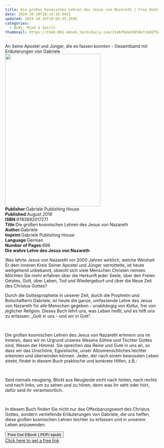 ```yaml
---
title: Die großen kosmischen Lehren des Jesus von Nazareth | Free Book
date: 2024-10-20T18:14:16.942Z
updated: 2024-10-26T19:03:35.559Z
categories:
  - Body, Mind & Spirit
thumbnail: https://thmb-001-ebook.techidaily.com/21a6f6da3d658efcb82f5a3236dc84532c3dfcf5c53f3bdb5bce042a05398623.jpg
---
```

<main id="book-container">
  <div class="flex flex-col">
    <div class="book-brief flex-1 py-6 px-4 sm:p-6 md:py-10 md:px-8">
      <!-- brief-->
      <div class="book-brief-main">
        An Seine Apostel und Jünger, die es fassen konnten - Gesamtband mit
        Erläuterungen von Gabriele
      </div>
    </div>
    <div
      class="book-meta-info flex-1 grid gap-4 col-start-1 col-end-3 row-start-1 sm:mb-6 sm:grid-cols-4 lg:gap-6 lg:col-start-2 lg:row-end-6 lg:row-span-6 lg:mb-0"
    >
      <div
        class="book-meta-info-left place-content-center mt-4 p-4 text-sm leading-6 col-start-2 col-span-2 dark:text-slate-400"
      >
        <img
          class="w-full h-500 object-cover rounded-lg sm:h-255 sm:col-span-2 lg:col-span-full"
          src="https://img-001-ebook.techidaily.com/36ecf416af3f514f9cd082bc5f43fe2d68bea69e80183f386bd155617a484069.jpg"
          alt=""
          width="312"
          height="500"
        />
      </div>
      <div
        class="book-meta-info-right mt-2 col-start-1 row-start-2 col-span-3 self-center"
      >
        <!-- meta data  -->
        <div class="flex flex-col px-4 md:px-8">
          <div class="flex-1">
            <strong>Publisher</strong>:<span class="px-2"
              >Gabriele Publishing House</span
            >
          </div>
          <div class="flex-1">
            <strong>Published</strong>:<span class="px-2">August 2016</span>
          </div>
          <div class="flex-1">
            <strong>ISBN</strong>:<span class="px-2">9783892017271</span>
          </div>
          <div class="flex-1">
            <strong>Title</strong>:<span class="px-2"
              >Die großen kosmischen Lehren des Jesus von Nazareth</span
            >
          </div>
          <div class="flex-1">
            <strong>Author</strong>:<span class="px-2">Gabriele</span>
          </div>
          <div class="flex-1">
            <strong>Imprint</strong>:<span class="px-2"
              >Gabriele Publishing House</span
            >
          </div>
          <div class="flex-1">
            <strong>Language</strong>:<span class="px-2">German</span>
          </div>
          <div class="flex-1">
            <strong>Number of Pages</strong>:<span class="px-2">696</span>
          </div>
        </div>
      </div>
    </div>
    <div class="book-description flex-1 py-6 px-4 sm:p-6 md:py-10 md:px-8">
      <div class="book-description-main">
        <div accordion-content="" id="description">
          <strong>Die wahre Lehre des Jesus von Nazareth</strong>
          <p>
            Was lehrte Jesus von Nazareth vor 2000 Jahren wirklich, welche
            Weisheit Er dem inneren Kreis Seiner Apostel und Jünger vermittelte,
            ist heute weitgehend unbekannt, obwohl sich viele Menschen Christen
            nennen. Möchten Sie mehr erfahren über die Herkunft jeder Seele,
            über den Freien Geistes, Gott, über Leben, Tod und Wiedergeburt und
            über die Neue Zeit des Christus Gottes?
          </p>
          <p>
            Durch die Gottesprophetie in unserer Zeit, durch die Prophetin und
            Botschafterin Gabriele, ist heute die ganze, umfassende Lehre des
            Jesus von Nazareth für alle Menschen gegeben - unabhängig von
            Kultur, frei von jeglicher Religion. Dieses Buch lehrt uns, was
            Leben heißt, und es hilft uns zu erfassen: „Gott in uns - und wir in
            Gott".
          </p>
          <p><br /></p>
          <p>
            Die großen kosmischen Lehren des Jesus von Nazareth erinnern uns im
            Inneren, dass wir im Urgrund unseres Wesens Söhne und Töchter Gottes
            sind, Wesen der Himmel. Sie sprechen das Reine und Gute in uns an,
            so dass wir das Unschöne, Egoistische, unser Allzumenschliches
            leichter erkennen und überwinden können. Jeder, der nach einem
            bewussten Leben strebt, findet in diesem Buch praktische und
            konkrete Hilfen, z.B.:
          </p>
          <p><br /></p>
          <p>
            Seid niemals neugierig. Blickt aus Neugierde nicht nach hinten, nach
            rechts und nach links, um zu sehen und zu hören, denn was ihr seht
            oder hört, dafür seid ihr verantwortlich.&nbsp;
          </p>
          <p><br /></p>
          <p>
            In diesem Buch finden Sie nicht nur das Offenbarungswort des
            Christus Gottes, sondern vertiefende Erläuterungen von Gabriele, die
            uns helfen, diese großen kosmischen Lehren leichter zu erfassen und
            in unserem Leben anzuwenden.
          </p>
        </div>
        <div class="accordion-fader"></div>
      </div>
    </div>
    <div class="book-excerpts flex-1 py-6 px-4 sm:p-6 md:py-10 md:px-8"></div>
    <div
      class="book-about-author flex-1 py-6 px-4 sm:p-6 md:py-10 md:px-8"
    ></div>
    <div class="book-free-get flex-1 py-6 px-4 sm:p-6 md:py-10 md:px-8">
      <button
        id="btn-free-get"
        class="bg-blue-500 hover:bg-blue-700 text-white font-bold py-2 px-4 rounded"
      >
        Free Get EBook (.PDF/.epub)
      </button>
      <div id="countdown-display" class="px-2 text-lg mt-2"></div>
      <a
        id="free-link"
        class="hidden bg-blue-500 hover:bg-blue-700 text-white font-bold py-2 px-4 rounded"
        href="https://www.ebooks.com/en-us/book/211384564/die-gro-en-kosmischen-lehren-des-jesus-von-nazareth/gabriele/"
        target="_blank"
        >Click here to get a free link</a
      >
    </div>
    <script>
      let countdownTime = 0;
      let countdownInterval = null;
      document
        .getElementById('btn-free-get')
        .addEventListener('click', startCountdown);
      function startCountdown() {
        countdownTime = new Date().getTime() + 60000 * 3;
        countdownInterval = setInterval(updateCountdown, 1000);
        document.getElementById('btn-free-get').disabled = true;
        document
          .getElementById('btn-free-get')
          .classList.add('bg-gray-500', 'cursor-not-allowed');
      }
      function updateCountdown() {
        let currentTime = new Date().getTime();
        let timeLeft = countdownTime - currentTime;
        let secondsLeft = Math.floor(timeLeft / 1000);
        document.getElementById('countdown-display').innerHTML =
          `Remaining time: ${secondsLeft} seconds.`;
        if (secondsLeft <= 0) {
          clearInterval(countdownInterval);
          document.getElementById('btn-free-get').classList.add('hidden');
          document.getElementById('free-link').classList.remove('hidden');
          document.getElementById('countdown-display').innerHTML = '';
        }
      }
    </script>
  </div>
</main>

<ins class="adsbygoogle"
      style="display:block"
      data-ad-client="ca-pub-7571918770474297"
      data-ad-slot="8358498916"
      data-ad-format="auto"
      data-full-width-responsive="true"></ins>
    
